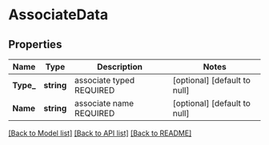 # AssociateData

## Properties
Name | Type | Description | Notes
------------ | ------------- | ------------- | -------------
**Type_** | **string** | associate typed REQUIRED | [optional] [default to null]
**Name** | **string** | associate name REQUIRED | [optional] [default to null]

[[Back to Model list]](../README.md#documentation-for-models) [[Back to API list]](../README.md#documentation-for-api-endpoints) [[Back to README]](../README.md)

